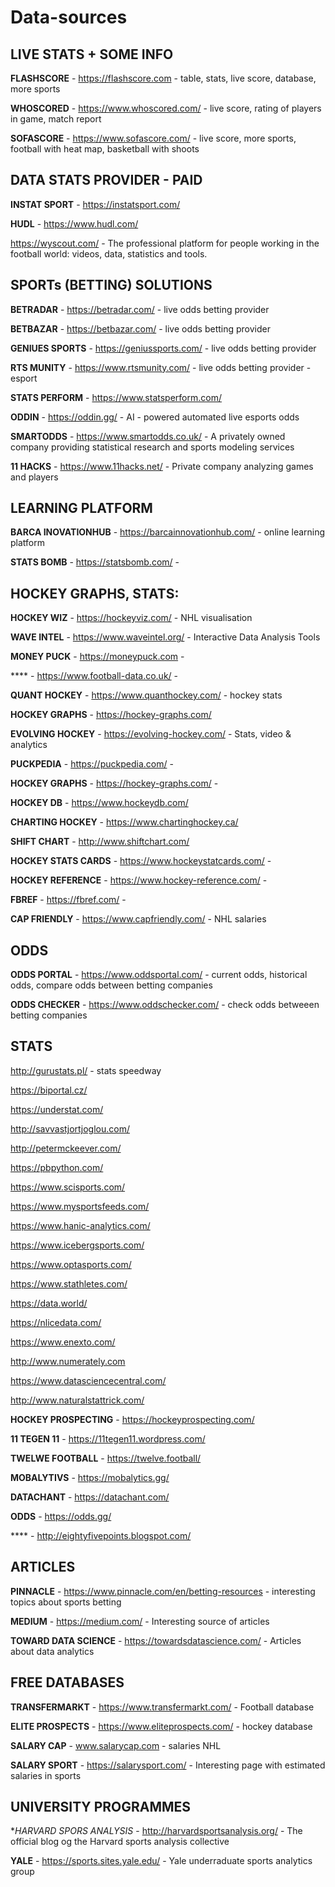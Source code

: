 # Data-sources


## LIVE STATS + SOME INFO

**FLASHSCORE** - https://flashscore.com - table, stats, live score, database, more sports

**WHOSCORED** - https://www.whoscored.com/ - live score, rating of players in game, match report

**SOFASCORE** - https://www.sofascore.com/ - live score, more sports, football with heat map, basketball with shoots


## DATA STATS PROVIDER - PAID

**INSTAT SPORT** - https://instatsport.com/

**HUDL** - https://www.hudl.com/

https://wyscout.com/ - The professional platform for people working in the football world: videos, data, statistics and tools.


## SPORTs (BETTING) SOLUTIONS

**BETRADAR** - https://betradar.com/ - live odds betting provider 

**BETBAZAR** - https://betbazar.com/ - live odds betting provider 

**GENIUES SPORTS** - https://geniussports.com/ - live odds betting provider 

**RTS MUNITY** - https://www.rtsmunity.com/ - live odds betting provider - esport

**STATS PERFORM** - https://www.statsperform.com/

**ODDIN** - https://oddin.gg/ - AI - powered automated live esports odds

**SMARTODDS** - https://www.smartodds.co.uk/ - A privately owned company providing statistical research and sports modeling services

**11 HACKS** - https://www.11hacks.net/ - Private company analyzing games and players


## LEARNING PLATFORM

**BARCA INOVATIONHUB** - https://barcainnovationhub.com/ - online learning platform

**STATS BOMB** - https://statsbomb.com/ - 










## HOCKEY GRAPHS, STATS:

**HOCKEY WIZ** - https://hockeyviz.com/ - NHL visualisation

**WAVE INTEL** - https://www.waveintel.org/ - Interactive Data Analysis Tools

**MONEY PUCK** - https://moneypuck.com - 

**** - https://www.football-data.co.uk/ -

**QUANT HOCKEY** - https://www.quanthockey.com/ - hockey stats

**HOCKEY GRAPHS** - https://hockey-graphs.com/

**EVOLVING HOCKEY** - https://evolving-hockey.com/ - Stats, video & analytics

**PUCKPEDIA** - https://puckpedia.com/ - 

**HOCKEY GRAPHS** - https://hockey-graphs.com/ - 

**HOCKEY DB** - https://www.hockeydb.com/

**CHARTING HOCKEY** - https://www.chartinghockey.ca/

**SHIFT CHART** - http://www.shiftchart.com/

**HOCKEY STATS CARDS** - https://www.hockeystatcards.com/ - 

**HOCKEY REFERENCE** - https://www.hockey-reference.com/ - 

**FBREF** - https://fbref.com/ - 

**CAP FRIENDLY** - https://www.capfriendly.com/ - NHL salaries






## ODDS

**ODDS PORTAL** - https://www.oddsportal.com/ - current odds, historical odds, compare odds between betting companies

**ODDS CHECKER** - https://www.oddschecker.com/ - check odds betweeen betting companies


## STATS

http://gurustats.pl/ - stats speedway










https://biportal.cz/

https://understat.com/

http://savvastjortjoglou.com/

http://petermckeever.com/

https://pbpython.com/

https://www.scisports.com/

https://www.mysportsfeeds.com/


https://www.hanic-analytics.com/

https://www.icebergsports.com/




https://www.optasports.com/

https://www.stathletes.com/

https://data.world/

https://nlicedata.com/

https://www.enexto.com/

http://www.numerately.com

https://www.datasciencecentral.com/

http://www.naturalstattrick.com/

**HOCKEY PROSPECTING** - https://hockeyprospecting.com/

**11 TEGEN 11** - https://11tegen11.wordpress.com/

**TWELWE FOOTBALL** - https://twelve.football/

**MOBALYTIVS** - https://mobalytics.gg/

**DATACHANT** - https://datachant.com/

**ODDS** - https://odds.gg/

**** - http://eightyfivepoints.blogspot.com/














## ARTICLES

**PINNACLE** - https://www.pinnacle.com/en/betting-resources - interesting topics about sports betting

**MEDIUM** - https://medium.com/ - Interesting source of articles

**TOWARD DATA SCIENCE** - https://towardsdatascience.com/ - Articles about data analytics

## FREE DATABASES

**TRANSFERMARKT** - https://www.transfermarkt.com/ - Football database

**ELITE PROSPECTS** - https://www.eliteprospects.com/ - hockey database

**SALARY CAP** - www.salarycap.com - salaries NHL

**SALARY SPORT** - https://salarysport.com/ - Interesting page with estimated salaries in sports

## UNIVERSITY PROGRAMMES

**HARVARD SPORS ANALYSIS* - http://harvardsportsanalysis.org/ - The official blog og the Harvard sports analysis collective

**YALE** - https://sports.sites.yale.edu/ - Yale underraduate sports analytics group


